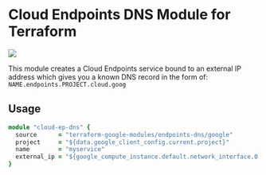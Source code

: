 # Cloud Endpoints DNS Module for Terraform

<a href="https://concourse-tf.gcp.solutions/teams/main/pipelines/tf-ep-dns-regression" target="_blank">
<img src="https://concourse-tf.gcp.solutions/api/v1/teams/main/pipelines/tf-ep-dns-regression/badge" /></a>

This module creates a Cloud Endpoints service bound to an external IP address which gives you a known DNS record in the form of: `NAME.endpoints.PROJECT.cloud.goog`

## Usage

```ruby
module "cloud-ep-dns" {
  source      = "terraform-google-modules/endpoints-dns/google"
  project     = "${data.google_client_config.current.project}"
  name        = "myservice"
  external_ip = "${google_compute_instance.default.network_interface.0.access_config.0.assigned_nat_ip}"
}